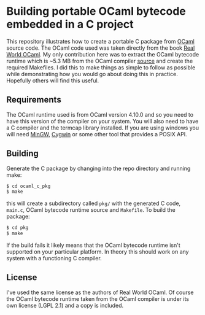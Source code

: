 Building portable OCaml bytecode embedded in a C project
========================================================

This repository illustrates how to create a portable C package from
 [OCaml](https://ocaml.org/) source code.  The OCaml code used was taken
 directly from the book [Real World OCaml](https://realworldocaml.org/).  My
 only contribution here was to extract the OCaml bytecode runtime which is ~5.3
 MB from the OCaml compiler [source](https://github.com/ocaml/ocaml) and create
 the required Makefiles.  I did this to make things as simple to follow as
 possible while demonstrating how you would go about doing this in practice.
 Hopefully others will find this useful.

Requirements
------------

The OCaml runtime used is from OCaml version 4.10.0 and so you need to have this
version of the compiler on your system.  You will also need to have a C compiler
and the termcap library installed.  If you are using windows you will need
[MinGW](http://mingw.org), [Cygwin](https://cygwin.com/) or some other tool that
provides a POSIX API.

Building
--------

Generate the C package by changing into the repo directory and running make:

```bash
$ cd ocaml_c_pkg
$ make
```

this will create a subdirectory called `pkg/` with the generated C code,
`main.c`, OCaml bytecode runtime source and `Makefile`.  To build the package:

```bash
$ cd pkg
$ make
```

If the build fails it likely means that the OCaml bytecode runtime isn't
supported on your particular platform.  In theory this should work on any system
with a functioning C compiler.

License
-------

I've used the same license as the authors of Real World OCaml.  Of course the
OCaml bytecode runtime taken from the OCaml compiler is under its own license (LGPL
2.1) and a copy is included. 
